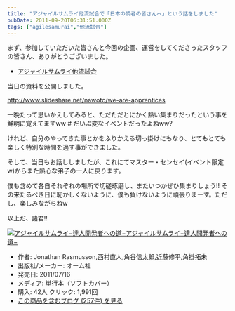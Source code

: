 ```yaml
---
title: "アジャイルサムライ他流試合で「日本の読者の皆さんへ」という話をしました"
pubDate: 2011-09-20T06:31:51.000Z
tags: ["agilesamurai","他流試合"]
---
```


まず、参加していただいた皆さんと今回の企画、運営をしてくださったスタッフの皆さん、ありがとうございました。

- [アジャイルサムライ他流試合](http://atnd.org/events/19733)

当日の資料を公開しました。

http://www.slideshare.net/nawoto/we-are-apprentices

一晩たって思いかえしてみると、ただただとにかく熱い集まりだったという事を鮮明に覚えてますww # だいぶ変なイベントだったよねww?

けれど、自分のやってきた事とかをふりかえる切っ掛けにもなり、とてもとても楽しく特別な時間を過す事ができました。

そして、当日もお話ししましたが、これにてマスター・センセイ(イベント限定w)からまた熱心な弟子の一人に戻ります。

僕も含めて各自それぞれの場所で切磋琢磨し、またいつかぜひ集まりしょう!! その来たるべき日に恥かしくないように、僕も負けないように頑張りまーす。ただし、楽しみながらねw

以上だ、諸君!!

[![アジャイルサムライ−達人開発者への道−](https://images-fe.ssl-images-amazon.com/images/I/51flKufOVUL._SL160_.jpg)](http://www.amazon.co.jp/exec/obidos/ASIN/4274068560/nawoto07-22/)[アジャイルサムライ−達人開発者への道−](http://www.amazon.co.jp/exec/obidos/ASIN/4274068560/nawoto07-22/)

- 作者: Jonathan Rasmusson,西村直人,角谷信太郎,近藤修平,角掛拓未
- 出版社/メーカー: オーム社
- 発売日: 2011/07/16
- メディア: 単行本（ソフトカバー）
- 購入: 42人 クリック: 1,991回
- [この商品を含むブログ (257件) を見る](http://d.hatena.ne.jp/asin/4274068560/nawoto07-22)
